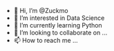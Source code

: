 - 👋 Hi, I’m @Zuckmo
- 👀 I’m interested in Data Science
- 🌱 I’m currently learning Python
- 💞️ I’m looking to collaborate on ...
- 📫 How to reach me ...

<!---
Zuckmo/Zuckmo is a ✨ special ✨ repository because its `README.md` (this file) appears on your GitHub profile.
You can click the Preview link to take a look at your changes.
--->
